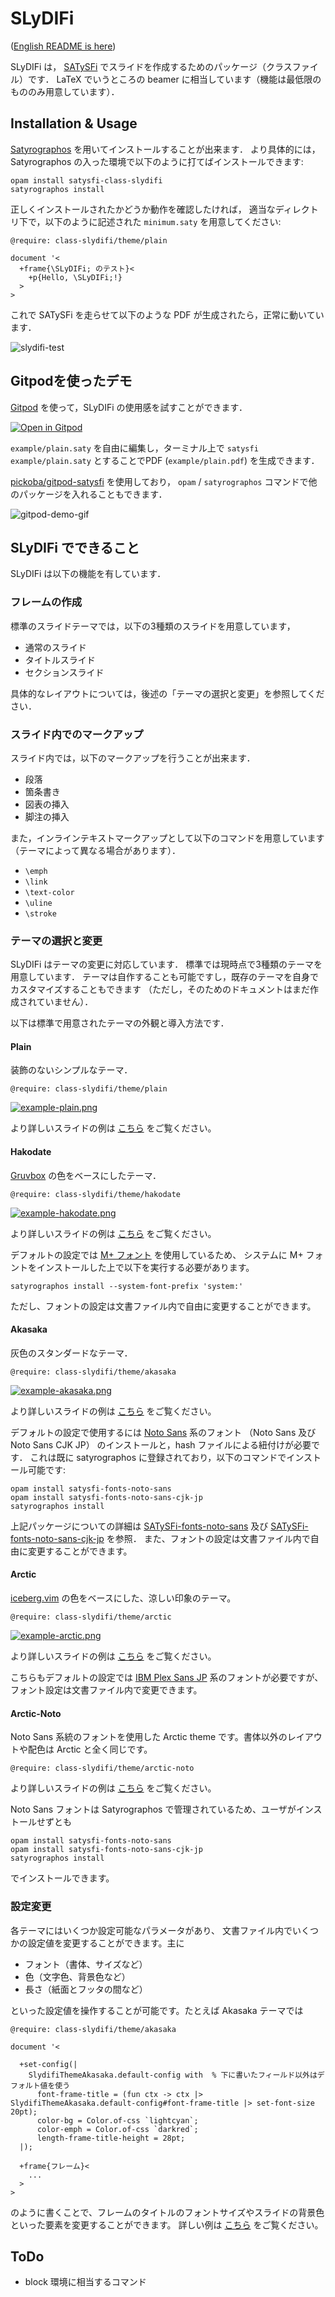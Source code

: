# SLyDIFi

([English README is here](README.md))

SLyDIFi は， [SATySFi](https://github.com/gfngfn/SATySFi) でスライドを作成するためのパッケージ（クラスファイル）です．
LaTeX でいうところの beamer に相当しています（機能は最低限のもののみ用意しています）．

## Installation & Usage

[Satyrographos](https://github.com/gfngfn/SATySFi/wiki/Satyrographos)
を用いてインストールすることが出来ます．
より具体的には， Satyrographos の入った環境で以下のように打てばインストールできます:


```
opam install satysfi-class-slydifi
satyrographos install
```

正しくインストールされたかどうか動作を確認したければ，
適当なディレクトリ下で，以下のように記述された `minimum.saty` を用意してください:

```
@require: class-slydifi/theme/plain

document '<
  +frame{\SLyDIFi; のテスト}<
    +p{Hello, \SLyDIFi;!}
  >
>
```

これで SATySFi を走らせて以下のような PDF が生成されたら，正常に動いています．

![slydifi-test](fig/slydifi-test.png)

## Gitpodを使ったデモ

[Gitpod](https://gitpod.io) を使って，SLyDIFi の使用感を試すことができます．

[![Open in Gitpod](https://gitpod.io/button/open-in-gitpod.svg)](https://gitpod.io/#https://github.com/monaqa/slydifi)

`example/plain.saty` を自由に編集し，ターミナル上で `satysfi example/plain.saty` とすることでPDF (`example/plain.pdf`) を生成できます．

[pickoba/gitpod-satysfi](https://github.com/pickoba/gitpod-satysfi) を使用しており，
`opam` / `satyrographos` コマンドで他のパッケージを入れることもできます．

![gitpod-demo-gif](https://user-images.githubusercontent.com/48883418/93006630-8d70c200-f599-11ea-8777-d3d5afbacf25.gif)

## SLyDIFi でできること

SLyDIFi は以下の機能を有しています．

### フレームの作成

標準のスライドテーマでは，以下の3種類のスライドを用意しています，

* 通常のスライド
* タイトルスライド
* セクションスライド

具体的なレイアウトについては，後述の「テーマの選択と変更」を参照してください．

### スライド内でのマークアップ

スライド内では，以下のマークアップを行うことが出来ます．

* 段落
* 箇条書き
* 図表の挿入
* 脚注の挿入

また，インラインテキストマークアップとして以下のコマンドを用意しています（テーマによって異なる場合があります）．

* ``\emph``
* ``\link``
* ``\text-color``
* ``\uline``
* ``\stroke``

### テーマの選択と変更

SLyDIFi はテーマの変更に対応しています．
標準では現時点で3種類のテーマを用意しています．
テーマは自作することも可能ですし，既存のテーマを自身でカスタマイズすることもできます
（ただし，そのためのドキュメントはまだ作成されていません）．

以下は標準で用意されたテーマの外観と導入方法です．

#### Plain

装飾のないシンプルなテーマ．

```
@require: class-slydifi/theme/plain
```

[![example-plain.png](fig/example-plain.png)](example/plain.pdf)

より詳しいスライドの例は [こちら](example/plain.pdf) をご覧ください。

#### Hakodate

[Gruvbox](https://github.com/gruvbox-community/gruvbox)
の色をベースにしたテーマ．

```
@require: class-slydifi/theme/hakodate
```

[![example-hakodate.png](fig/example-hakodate.png)](example/hakodate.pdf)

より詳しいスライドの例は [こちら](example/hakodate.pdf) をご覧ください。

デフォルトの設定では [M+ フォント](https://mplus-fonts.osdn.jp/about.html) を使用しているため、
システムに M+ フォントをインストールした上で以下を実行する必要があります。

```
satyrographos install --system-font-prefix 'system:'
```

ただし、フォントの設定は文書ファイル内で自由に変更することができます。

#### Akasaka

灰色のスタンダードなテーマ．

```
@require: class-slydifi/theme/akasaka
```

[![example-akasaka.png](fig/example-akasaka.png)](example/akasaka.pdf)

より詳しいスライドの例は [こちら](example/akasaka.pdf) をご覧ください。

デフォルトの設定で使用するには [Noto Sans](https://www.google.com/get/noto/) 系のフォント
（Noto Sans 及び Noto Sans CJK JP）
のインストールと，hash ファイルによる紐付けが必要です．
これは既に satyrographos に登録されており，以下のコマンドでインストール可能です:

```
opam install satysfi-fonts-noto-sans
opam install satysfi-fonts-noto-sans-cjk-jp
satyrographos install
```

上記パッケージについての詳細は
[SATySFi-fonts-noto-sans](https://github.com/zeptometer/SATySFi-fonts-noto-sans)
及び
[SATySFi-fonts-noto-sans-cjk-jp](https://github.com/zeptometer/SATySFi-fonts-noto-sans-cjk-jp)
を参照．
また、フォントの設定は文書ファイル内で自由に変更することができます。

#### Arctic

[iceberg.vim](https://github.com/cocopon/iceberg.vim) の色をベースにした、涼しい印象のテーマ。

```
@require: class-slydifi/theme/arctic
```

[![example-arctic.png](fig/example-arctic.png)](example/arctic.pdf)

より詳しいスライドの例は [こちら](example/arctic.pdf) をご覧ください。

こちらもデフォルトの設定では
[IBM Plex Sans JP](https://github.com/IBM/plex/releases/tag/v5.2.1)
系のフォントが必要ですが、フォント設定は文書ファイル内で変更できます。

#### Arctic-Noto

Noto Sans 系統のフォントを使用した Arctic theme です。書体以外のレイアウトや配色は Arctic と全く同じです。

```
@require: class-slydifi/theme/arctic-noto
```

より詳しいスライドの例は [こちら](example/arctic-noto.pdf) をご覧ください。

Noto Sans フォントは Satyrographos で管理されているため、ユーザがインストールせずとも

```
opam install satysfi-fonts-noto-sans
opam install satysfi-fonts-noto-sans-cjk-jp
satyrographos install
```

でインストールできます。

### 設定変更

各テーマにはいくつか設定可能なパラメータがあり、
文書ファイル内でいくつかの設定値を変更することができます。主に

- フォント（書体、サイズなど）
- 色（文字色、背景色など）
- 長さ（紙面とフッタの間など）

といった設定値を操作することが可能です。たとえば Akasaka テーマでは

```
@require: class-slydifi/theme/akasaka

document '<

  +set-config(|
    SlydifiThemeAkasaka.default-config with  % 下に書いたフィールド以外はデフォルト値を使う
      font-frame-title = (fun ctx -> ctx |> SlydifiThemeAkasaka.default-config#font-frame-title |> set-font-size 20pt);
      color-bg = Color.of-css `lightcyan`;
      color-emph = Color.of-css `darkred`;
      length-frame-title-height = 28pt;
  |);

  +frame{フレーム}<
    ...
  >
>
```

のように書くことで、フレームのタイトルのフォントサイズやスライドの背景色といった要素を変更することができます。
詳しい例は [こちら](example/akasaka-user-config.saty) をご覧ください。

## ToDo

* block 環境に相当するコマンド
